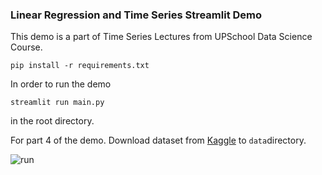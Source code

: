 ### Linear Regression and Time Series Streamlit Demo

This demo is a part of Time Series Lectures from UPSchool Data Science Course.

`pip install -r requirements.txt`

In order to run the demo 

`streamlit run main.py`

in the root directory.

For part 4 of the demo. Download dataset from [Kaggle](https://www.kaggle.com/uciml/electric-power-consumption-data-set) to ```data```directory. 

![run](resources/st_run.gif)
